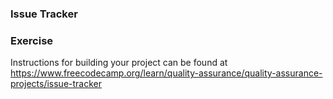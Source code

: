 ### Issue Tracker


### Exercise
Instructions for building your project can be found at https://www.freecodecamp.org/learn/quality-assurance/quality-assurance-projects/issue-tracker
